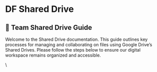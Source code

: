 # DF Shared Drive

## 📁 Team Shared Drive Guide

Welcome to the Shared Drive documentation. This guide outlines key processes for managing and collaborating on files using Google Drive’s Shared Drives. Please follow the steps below to ensure our digital workspace remains organized and accessible.

\

